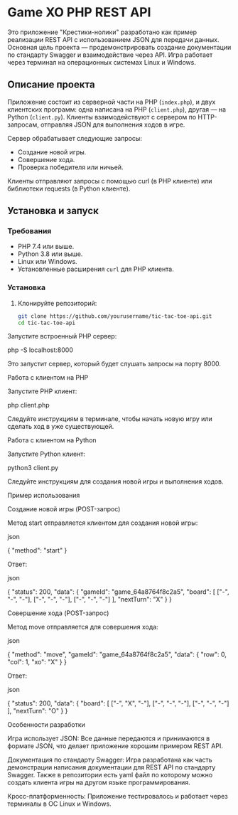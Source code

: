# Game XO PHP REST API

Это приложение "Крестики-нолики" разработано как пример реализации REST API с использованием JSON для передачи данных. Основная цель проекта — продемонстрировать создание документации по стандарту Swagger и взаимодействие через API. Игра работает через терминал на операционных системах Linux и Windows.

## Описание проекта

Приложение состоит из серверной части на PHP (`index.php`), и двух клиентских программ: одна написана на PHP (`client.php`), другая — на Python (`client.py`). Клиенты взаимодействуют с сервером по HTTP-запросам, отправляя JSON для выполнения ходов в игре.

Сервер обрабатывает следующие запросы:
- Создание новой игры.
- Совершение хода.
- Проверка победителя или ничьей.

Клиенты отправляют запросы с помощью curl (в PHP клиенте) или библиотеки requests (в Python клиенте).

## Установка и запуск

### Требования
- PHP 7.4 или выше.
- Python 3.8 или выше.
- Linux или Windows.
- Установленные расширения `curl` для PHP клиента.

### Установка

1. Клонируйте репозиторий:
   ```bash
   git clone https://github.com/yourusername/tic-tac-toe-api.git
   cd tic-tac-toe-api
Запустите встроенный PHP сервер:

php -S localhost:8000

Это запустит сервер, который будет слушать запросы на порту 8000.

Работа с клиентом на PHP

Запустите PHP клиент:

php client.php

Следуйте инструкциям в терминале, чтобы начать новую игру или сделать ход в уже существующей.

Работа с клиентом на Python

Запустите Python клиент:

python3 client.py

Следуйте инструкциям для создания новой игры и выполнения ходов.

Пример использования

Создание новой игры (POST-запрос)

Метод start отправляется клиентом для создания новой игры:

json

{
  "method": "start"
}

Ответ:

json

{
  "status": 200,
  "data": {
    "gameId": "game_64a8764f8c2a5",
    "board": [
      ["-", "-", "-"],
      ["-", "-", "-"],
      ["-", "-", "-"]
    ],
    "nextTurn": "X"
  }
}

Совершение хода (POST-запрос)

Метод move отправляется для совершения хода:

json

{
  "method": "move",
  "gameId": "game_64a8764f8c2a5",
  "data": {
    "row": 0,
    "col": 1,
    "xo": "X"
  }
}

Ответ:

json

{
  "status": 200,
  "data": {
    "board": [
      ["-", "X", "-"],
      ["-", "-", "-"],
      ["-", "-", "-"]
    ],
    "nextTurn": "O"
  }
}

Особенности разработки

Игра использует JSON: Все данные передаются и принимаются в формате JSON, что делает приложение хорошим примером REST API.

Документация по стандарту Swagger: Игра разработана как часть демонстрации написания документации для REST API по стандарту Swagger. Также в репозитории есть yaml файл по которому можно создать клиента игры на другом языке программирования.

Кросс-платформенность: Приложение тестировалось и работает через терминалы в ОС Linux и Windows.
